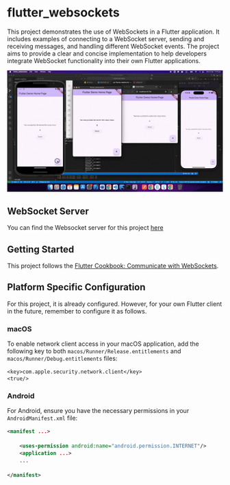 # flutter_websockets

This project demonstrates the use of WebSockets in a Flutter application. It includes examples of connecting to a WebSocket server, sending and receiving messages, and handling different WebSocket events. The project aims to provide a clear and concise implementation to help developers integrate WebSocket functionality into their own Flutter applications.

![demo](websockets-demo.gif)

## WebSocket Server
You can find the Websocket server for this project [here](https://github.com/0xharkirat/websocket-demo)

## Getting Started

This project follows the [Flutter Cookbook: Communicate with WebSockets](https://docs.flutter.dev/cookbook/networking/web-sockets).

## Platform Specific Configuration
For this project, it is already configured. However, for your own Flutter client in the future, remember to configure it as follows.

### macOS

To enable network client access in your macOS application, add the following key to both `macos/Runner/Release.entitlements` and `macos/Runner/Debug.entitlements` files:

```
<key>com.apple.security.network.client</key>
<true/>
```

### Android

For Android, ensure you have the necessary permissions in your `AndroidManifest.xml` file:

```xml
<manifest ...>

    <uses-permission android:name="android.permission.INTERNET"/>
    <application ...>
    ...

</manifest>
```

